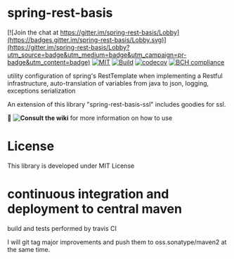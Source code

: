 # spring-rest-basis

[![Join the chat at https://gitter.im/spring-rest-basis/Lobby](https://badges.gitter.im/spring-rest-basis/Lobby.svg)](https://gitter.im/spring-rest-basis/Lobby?utm_source=badge&utm_medium=badge&utm_campaign=pr-badge&utm_content=badge)
[![MIT](https://img.shields.io/npm/l/inferno.svg?style=flat-square)](https://github.com/zg2pro/spring-rest-basis/blob/master/LICENSE.md)
[![Build](https://travis-ci.org/zg2pro/spring-rest-basis.svg?branch=master)](https://travis-ci.org/zg2pro/spring-rest-basis)
[![codecov](https://codecov.io/gh/zg2pro/spring-rest-basis/branch/master/graph/badge.svg)](https://codecov.io/gh/zg2pro/spring-rest-basis/branch/master)
[![BCH compliance](https://bettercodehub.com/edge/badge/zg2pro/spring-rest-basis?branch=master)](https://bettercodehub.com/)

utility configuration of spring's RestTemplate when implementing a Restful infrastructure, 
auto-translation of variables from java to json, logging, exceptions serialization

An extension of this library "spring-rest-basis-ssl" includes goodies for ssl.

:book: __![Consult the wiki](https://github.com/zg2pro/spring-rest-basis/wiki)__ for more information on how to use

# License

This library is developed under MIT License

# continuous integration and deployment to central maven

build and tests performed by travis CI

I will git tag major improvements and push them to oss.sonatype/maven2 at the same time.
